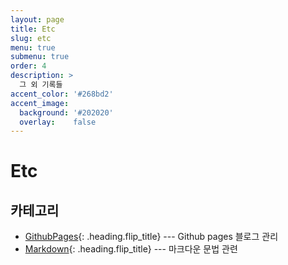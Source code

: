 ```yaml
---
layout: page
title: Etc
slug: etc
menu: true
submenu: true
order: 4
description: >
  그 외 기록들
accent_color: '#268bd2'
accent_image:
  background: '#202020'
  overlay:    false
---
```


# Etc

## 카테고리

* [GithubPages]{: .heading.flip_title} --- Github pages 블로그 관리
* [Markdown]{: .heading.flip_title} --- 마크다운 문법 관련

[GithubPages]: /githubpages/
[Markdown]: /markdown/